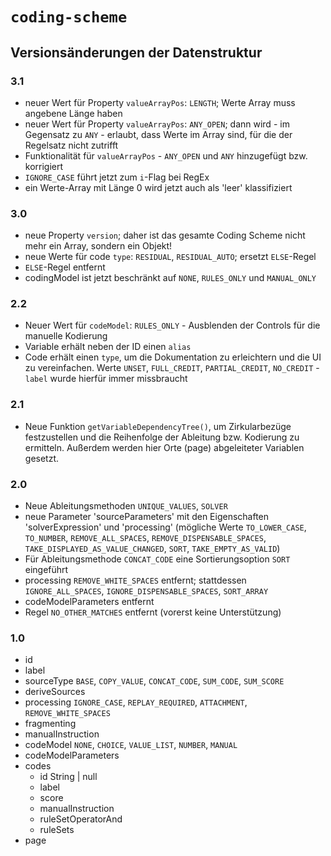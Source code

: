 # `coding-scheme`
## Versionsänderungen der Datenstruktur

### 3.1
* neuer Wert für Property `valueArrayPos`: `LENGTH`; Werte Array muss angebene Länge haben
* neuer Wert für Property `valueArrayPos`: `ANY_OPEN`; dann wird - im Gegensatz zu `ANY` - erlaubt, dass Werte im Array sind, für die der Regelsatz nicht zutrifft
* Funktionalität für `valueArrayPos` - `ANY_OPEN` und `ANY` hinzugefügt bzw. korrigiert
* `IGNORE_CASE` führt jetzt zum `i`-Flag bei RegEx
* ein Werte-Array mit Länge 0 wird jetzt auch als 'leer' klassifiziert

### 3.0

* neue Property `version`; daher ist das gesamte Coding Scheme nicht mehr ein Array, sondern ein Objekt!
* neue Werte für code `type`: `RESIDUAL`, `RESIDUAL_AUTO`; ersetzt `ELSE`-Regel
* `ELSE`-Regel entfernt
* codingModel ist jetzt beschränkt auf `NONE`, `RULES_ONLY` und `MANUAL_ONLY`

### 2.2

* Neuer Wert für `codeModel`: `RULES_ONLY` - Ausblenden der Controls für die manuelle Kodierung
* Variable erhält neben der ID einen `alias`
* Code erhält einen `type`, um die Dokumentation zu erleichtern und die UI zu vereinfachen. Werte `UNSET`, `FULL_CREDIT`, `PARTIAL_CREDIT`, `NO_CREDIT` - `label` wurde hierfür immer missbraucht

### 2.1

* Neue Funktion `getVariableDependencyTree()`, um Zirkularbezüge festzustellen und die Reihenfolge der Ableitung bzw. Kodierung zu ermitteln. Außerdem werden hier Orte (page) abgeleiteter Variablen gesetzt. 

### 2.0

* Neue Ableitungsmethoden `UNIQUE_VALUES`, `SOLVER`
* neue Parameter 'sourceParameters' mit den Eigenschaften 'solverExpression' und 'processing' (mögliche Werte `TO_LOWER_CASE`, `TO_NUMBER`, `REMOVE_ALL_SPACES`, `REMOVE_DISPENSABLE_SPACES`, `TAKE_DISPLAYED_AS_VALUE_CHANGED`, `SORT`, `TAKE_EMPTY_AS_VALID`)
* Für Ableitungsmethode `CONCAT_CODE` eine Sortierungsoption `SORT` eingeführt
* processing `REMOVE_WHITE_SPACES` entfernt; stattdessen `IGNORE_ALL_SPACES`, `IGNORE_DISPENSABLE_SPACES`, `SORT_ARRAY`
* codeModelParameters entfernt
* Regel `NO_OTHER_MATCHES` entfernt (vorerst keine Unterstützung)

### 1.0

* id
* label
* sourceType `BASE`, `COPY_VALUE`, `CONCAT_CODE`, `SUM_CODE`, `SUM_SCORE`
* deriveSources
* processing `IGNORE_CASE`, `REPLAY_REQUIRED`, `ATTACHMENT`, `REMOVE_WHITE_SPACES`
* fragmenting
* manualInstruction
* codeModel `NONE`, `CHOICE`, `VALUE_LIST`, `NUMBER`, `MANUAL`
* codeModelParameters
* codes
  + id String | null
  + label
  + score
  + manualInstruction
  + ruleSetOperatorAnd
  + ruleSets
* page
